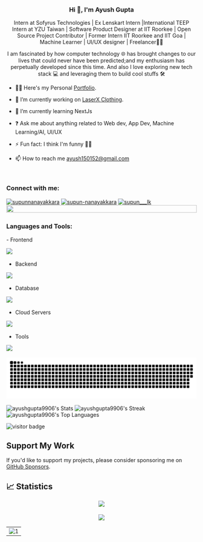 

### <div align="center">Hi 👋, I'm Ayush Gupta
<div align="center"> Intern at Sofyrus Technologies | Ex Lenskart Intern |International TEEP Intern at YZU Taiwan | Software Product Designer at IIT Roorkee | Open Source Project Contributor | Former Intern IIT Roorkee and IIT Goa | Machine Learner | UI/UX designer | Freelancer👨‍💻 </div>  
<p align="center">I am fascinated by how computer technology 🌐 has brought changes to our lives that could never have been predicted;and my enthusiasm has perpetually developed since this time. And also I love exploring new tech stack 💻 and leveraging them to build cool stuffs 🛠️</p>

- 🙍‍♂ Here's my Personal [Portfolio](https://ayushgupta9906.github.io/AyushGupta/). 
  

- 🔭 I’m currently working on [LaserX Clothing](https://laserxclothingstore.vercel.app/). 

- 🌱 I’m currently learning NextJs

- ❓ Ask me about anything related to Web dev, App Dev, Machine Learning/AI, UI/UX
  

- ⚡ Fun fact: I think I'm funny 🤷‍♂️
  

- 📫 How to reach me ayush150152@gmail.com  
<br>
<h3 align="left">Connect with me:</h3>
<p align="left">
<a href="https://www.linkedin.com/in/ayush-gupta-3a93621b6/" target="blank"><img align="center" src="https://raw.githubusercontent.com/rahuldkjain/github-profile-readme-generator/master/src/images/icons/Social/linked-in-alt.svg" alt="supunnanayakkara" height="30" width="40" /></a>
<a href="https://twitter.com/LaSerX_1729" target="_blank">
</a>
<a href="https://stackoverflow.com/users/22926451/ayush-gupta" target="blank"><img align="center" src="https://raw.githubusercontent.com/rahuldkjain/github-profile-readme-generator/master/src/images/icons/Social/stack-overflow.svg" alt="supun-nanayakkara" height="30" width="40" /></a>
<a href="https://www.instagram.com/laserx_1729/" target="blank"><img align="center" src="https://raw.githubusercontent.com/rahuldkjain/github-profile-readme-generator/master/src/images/icons/Social/instagram.svg" alt="supun___lk" height="30" width="40" /></a>
<br>

<img src="https://i.imgur.com/dBaSKWF.gif" height="20" width="100%">

<h3 align="left">Languages and Tools:</h3>
- Frontend
<p align="left">
  <a href="https://skillicons.dev"> 
    <img src="https://skillicons.dev/icons?i=html,css,js,react,nextjs,redux,tailwind,vue" />
  </a>
</p>


- Backend
<p align="left">
  <a href="https://skillicons.dev">
    <img src="https://skillicons.dev/icons?i=nodejs,py,flask,fastapi,express,nextjs" />
  </a>
</p>

- Database
<p align="left">
  <a href="https://skillicons.dev">
    <img src="https://skillicons.dev/icons?i=mongodb,mysql,postgresql" />
  </a>
</p>

- Cloud Servers
<p align="left">
  <a href="https://skillicons.dev">
    <img src="https://skillicons.dev/icons?i=azure,aws,firebase,cloudflare" />
  </a>
</p>

- Tools
<p align="left">
  <a href="https://skillicons.dev">
   <img src="https://skillicons.dev/icons?i=git,github,docker,figma,xd,idea,vscode,postman,unity,ae,autocad,atom,androidstudio,blender" />
  </a>
</p>


<picture>
  <source media="(prefers-color-scheme: dark)" srcset="github-snake-dark.svg" />
  <source media="(prefers-color-scheme: light)" srcset="github-snake.svg" />
  <img alt="github-snake" src="github-snake.svg" />
</picture>


![ayushgupta9906's Stats](https://github-readme-stats.vercel.app/api?username=ayushgupta9906&theme=vue-dark&show_icons=true&hide_border=false&count_private=true)
![ayushgupta9906's Streak](https://github-readme-streak-stats.herokuapp.com/?user=ayushgupta9906&theme=vue-dark&hide_border=false)
![ayushgupta9906's Top Languages](https://github-readme-stats.vercel.app/api/top-langs/?username=ayushgupta9906&theme=vue-dark&show_icons=true&hide_border=false&layout=compact)

![visitor badge](https://visitor-badge.laobi.icu/badge?page_id=ayushgupta9906.visitor-badge&left_text=My%20Page%20Visitors)

## Support My Work

If you'd like to support my projects, please consider sponsoring me on [GitHub Sponsors](https://github.com/sponsors/ayushgupta9906).

## 📈 Statistics
<p align="center">
<img src="https://github-profile-trophy.vercel.app/?username=ayushgupta9906&theme=darkhub">
<br><br>
<img src="https://github-readme-streak-stats.herokuapp.com/?user=ayushgupta9906&theme=merko">
</p>
<table>
  <tr>
    <td><img src="https://github-readme-stats.vercel.app/api?username=ayushgupta9906&theme=chartreuse-dark&show_icons=true&include_all_commits=true&count_private=true"  display=block width=100% height=auto alt="1"></td>
    
   </tr>
</table>
<!-- 
<p><img align="center" src="https://github-readme-stats.vercel.app/api?username=ritik-prabhat&show_icons=true&locale=en&theme=vue-dark" alt="Ritik-Prabhat" /></p>
<p><img align="center" src="https://github-readme-streak-stats.herokuapp.com/?user=ritik-prabhat&&theme=vue-dark" alt="ritik-prabhat" /></p>
<p><img align="center" src="https://github-readme-stats.vercel.app/api/top-langs?username=ritik-prabhat&show_icons=true&locale=en&layout=compact&theme=vue-dark" alt="ritik-prabhat" /></p>
-->

